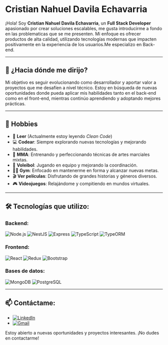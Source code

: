 # Cristian Nahuel Davila Echavarria

¡Hola! Soy **Cristian Nahuel Davila Echavarria**, un **Full Stack Developer** apasionado por crear soluciones escalables, me gusta introducirme a fondo en las problematicas que se me presenten. Mi enfoque es ofrecer productos de alta calidad, utilizando tecnologías modernas que impacten positivamente en la experiencia de los usuarios.Me especializo en Back-end.

---

## 🚀 ¿Hacia dónde me dirijo?
Mi objetivo es seguir evolucionando como desarrollador y aportar valor a proyectos que me desafíen a nivel técnico. Estoy en búsqueda de nuevas oportunidades donde pueda aplicar mis habilidades tanto en el back-end como en el front-end, mientras continúo aprendiendo y adoptando mejores prácticas.

---
## 🎯 Hobbies

- 📖 **Leer** (Actualmente estoy leyendo _Clean Code_)
- 💻 **Codear**: Siempre explorando nuevas tecnologías y mejorando habilidades.
- 🥋 **MMA**: Entrenando y perfeccionando técnicas de artes marciales mixtas.
- 🏐 **Voleibol**: Jugando en equipo y mejorando la coordinación.
- 🏋️‍♂️ **Gym**: Enfocado en mantenerme en forma y alcanzar nuevas metas.
- 🎬 **Ver películas**: Disfrutando de grandes historias y géneros diversos.
- 🎮 **Videojuegos**: Relajándome y compitiendo en mundos virtuales.

---

## 🛠️ Tecnologías que utilizo:

### Backend:
![Node.js](https://img.shields.io/badge/Node.js-339933?style=for-the-badge&logo=nodedotjs&logoColor=white)
![NestJS](https://img.shields.io/badge/NestJS-E0234E?style=for-the-badge&logo=nestjs&logoColor=white)
![Express](https://img.shields.io/badge/Express-000000?style=for-the-badge&logo=express&logoColor=white)
![TypeScript](https://img.shields.io/badge/TypeScript-007ACC?style=for-the-badge&logo=typescript&logoColor=white)
![TypeORM](https://img.shields.io/badge/TypeORM-ff8c00?style=for-the-badge&logo=typeorm&logoColor=white)


### Frontend:
![React](https://img.shields.io/badge/React-61DAFB?style=for-the-badge&logo=react&logoColor=white)
![Redux](https://img.shields.io/badge/Redux-764ABC?style=for-the-badge&logo=redux&logoColor=white)
![Bootstrap](https://img.shields.io/badge/Bootstrap-7952B3?style=for-the-badge&logo=bootstrap&logoColor=white)

### Bases de datos:
![MongoDB](https://img.shields.io/badge/MongoDB-47A248?style=for-the-badge&logo=mongodb&logoColor=white)
![PostgreSQL](https://img.shields.io/badge/PostgreSQL-4169E1?style=for-the-badge&logo=postgresql&logoColor=white)

---

## 📫 Contáctame:
- [![LinkedIn](https://img.shields.io/badge/LinkedIn-0077B5?style=for-the-badge&logo=linkedin&logoColor=white)](https://www.linkedin.com/in/nahuel-davila-8a317627b)
- [![Gmail](https://img.shields.io/badge/Gmail-D14836?style=for-the-badge&logo=gmail&logoColor=white)](mailto:nahudavila0705@gmail.com)

Estoy abierto a nuevas oportunidades y proyectos interesantes. ¡No dudes en contactarme!

